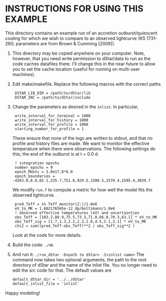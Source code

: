INSTRUCTIONS FOR USING THIS EXAMPLE
===================================

This directory contains an example run of an accretion outburst/quiescent cooling for which we wish to compare to an observed lightcurve (KS 1731-260; parameters are from Brown & Cumming [2009]). 

1. This directory may be copied anywhere on your computer. Note, however, that you need write permission to dStar/data to run as the code caches datafiles there.  I'll change this in the near future to allow you to set the cache location (useful for running on multi-user machines).

2. Edit make/makefile.  Replace the following macros with the correct paths

        DSTAR_LIB_DIR = /path/to/dStar/lib
        DSTAR_INC = /path/to/dStar/include

3. Change the parameters as desired in the `inlist`.  In particular,
    
        write_interval_for_terminal = 1000
        write_interval_for_history = 1000
        write_interval_for_profile = 1000
        starting_number_for_profile = 1

    These ensure that none of the logs are written to stdout, and that no profile and history files are made.  We want to monitor the effective temperature when there were observations.  The following settings do this; the end of the outburst is at t = 0.0 d.
    
        ! integration epochs
        number_epochs = 9
        epoch_Mdots = 1.0e17,8*0.0
        epoch_boundaries = -4383.0,0.0,65.1,235.7,751.6,929.5,1500.5,1570.4,1595.4,3039.7
        
    We modify `run.f` to compute a metric for how well the model fits the observed lightcurve.
    
        pred_Teff = s% Teff_monitor(2:)/1.0e6
        eV_to_MK = 1.602176565e-12_dp/boltzmann/1.0e6
        ! observed effective temperatures (eV) and uncertainties
        obs_Teff = [103.2,88.9,75.5,73.3,71.0,66.0,70.3,63.1] * eV_to_MK
        obs_Teff_sig = [1.7,1.3,2.2,2.3,1.8,4.5,2.1,2.1] * eV_to_MK
        chi2 = sum((pred_Teff-obs_Teff)**2 / obs_Teff_sig**2 )
        
    Look at the code for more details.
    
4. Build the code: `./mk`
    
5.  And run it: `./run_dStar -D<path to dStar> -I<inlist name>`
    The command now takes two optional arguments, the path to the root directory of dStar and the name of the inlist file.  You no longer need to edit the src code for that.  The default values are
    
        default_dStar_dir = '../../dStar'
        default_inlist_file = 'inlist'
    
Happy modeling!
